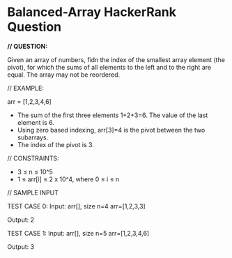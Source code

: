 # Balanced-Array HackerRank Question

**// QUESTION:**

Given an array of numbers, fidn the index of the smallest array element (the pivot), for which the sums of all elements to the left and to the right are equal. The array may not be reordered.

// EXAMPLE:

arr = [1,2,3,4,6]
* The sum of the first three elements 1+2+3=6. The value of the last element is 6.
* Using zero based indexing, arr[3]=4 is the pivot between the two subarrays.
* The index of the pivot is 3.

// CONSTRAINTS:

* 3 ≤ n ≤ 10^5
* 1 ≤ arr[i] ≤ 2 x 10^4, where 0 ≤ i ≤ n

// SAMPLE INPUT

TEST CASE 0:
Input: arr[], size n=4
       arr=[1,2,3,3]

Output: 2

TEST CASE 1:
Input: arr[], size n=5
       arr=[1,2,3,4,6]

Output: 3
